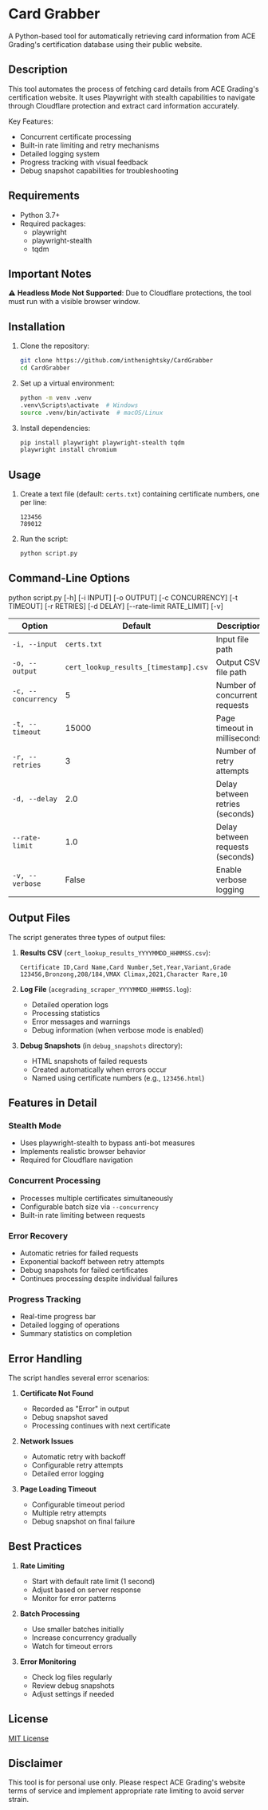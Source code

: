 # Card Grabber

A Python-based tool for automatically retrieving card information from ACE Grading's certification database using their public website.

## Description

This tool automates the process of fetching card details from ACE Grading's certification website. It uses Playwright with stealth capabilities to navigate through Cloudflare protection and extract card information accurately.

Key Features:
- Concurrent certificate processing
- Built-in rate limiting and retry mechanisms
- Detailed logging system
- Progress tracking with visual feedback
- Debug snapshot capabilities for troubleshooting

## Requirements

- Python 3.7+
- Required packages:
  - playwright
  - playwright-stealth
  - tqdm

## Important Notes

⚠️ **Headless Mode Not Supported**: Due to Cloudflare protections, the tool must run with a visible browser window.

## Installation

1. Clone the repository:
   ```bash
   git clone https://github.com/inthenightsky/CardGrabber
   cd CardGrabber
   ```

2. Set up a virtual environment:
   ```bash
   python -m venv .venv
   .venv\Scripts\activate  # Windows
   source .venv/bin/activate  # macOS/Linux
   ```

3. Install dependencies:
   ```bash
   pip install playwright playwright-stealth tqdm
   playwright install chromium
   ```

## Usage

1. Create a text file (default: `certs.txt`) containing certificate numbers, one per line:
   ```
   123456
   789012
   ```

2. Run the script:
   ```bash
   python script.py
   ```

## Command-Line Options

python script.py [-h] [-i INPUT] [-o OUTPUT] [-c CONCURRENCY] [-t TIMEOUT] [-r RETRIES] [-d DELAY] [--rate-limit RATE_LIMIT] [-v]


| Option | Default | Description |
|--------|---------|-------------|
| `-i, --input` | `certs.txt` | Input file path |
| `-o, --output` | `cert_lookup_results_[timestamp].csv` | Output CSV file path |
| `-c, --concurrency` | 5 | Number of concurrent requests |
| `-t, --timeout` | 15000 | Page timeout in milliseconds |
| `-r, --retries` | 3 | Number of retry attempts |
| `-d, --delay` | 2.0 | Delay between retries (seconds) |
| `--rate-limit` | 1.0 | Delay between requests (seconds) |
| `-v, --verbose` | False | Enable verbose logging |

## Output Files

The script generates three types of output files:

1. **Results CSV** (`cert_lookup_results_YYYYMMDD_HHMMSS.csv`):
   ```
   Certificate ID,Card Name,Card Number,Set,Year,Variant,Grade
   123456,Bronzong,208/184,VMAX Climax,2021,Character Rare,10
   ```

2. **Log File** (`acegrading_scraper_YYYYMMDD_HHMMSS.log`):
   - Detailed operation logs
   - Processing statistics
   - Error messages and warnings
   - Debug information (when verbose mode is enabled)

3. **Debug Snapshots** (in `debug_snapshots` directory):
   - HTML snapshots of failed requests
   - Created automatically when errors occur
   - Named using certificate numbers (e.g., `123456.html`)

## Features in Detail

### Stealth Mode
- Uses playwright-stealth to bypass anti-bot measures
- Implements realistic browser behavior
- Required for Cloudflare navigation

### Concurrent Processing
- Processes multiple certificates simultaneously
- Configurable batch size via `--concurrency`
- Built-in rate limiting between requests

### Error Recovery
- Automatic retries for failed requests
- Exponential backoff between retry attempts
- Debug snapshots for failed certificates
- Continues processing despite individual failures

### Progress Tracking
- Real-time progress bar
- Detailed logging of operations
- Summary statistics on completion

## Error Handling

The script handles several error scenarios:

1. **Certificate Not Found**
   - Recorded as "Error" in output
   - Debug snapshot saved
   - Processing continues with next certificate

2. **Network Issues**
   - Automatic retry with backoff
   - Configurable retry attempts
   - Detailed error logging

3. **Page Loading Timeout**
   - Configurable timeout period
   - Multiple retry attempts
   - Debug snapshot on final failure

## Best Practices

1. **Rate Limiting**
   - Start with default rate limit (1 second)
   - Adjust based on server response
   - Monitor for error patterns

2. **Batch Processing**
   - Use smaller batches initially
   - Increase concurrency gradually
   - Watch for timeout errors

3. **Error Monitoring**
   - Check log files regularly
   - Review debug snapshots
   - Adjust settings if needed

## License

[MIT License](LICENSE)

## Disclaimer

This tool is for personal use only. Please respect ACE Grading's website terms of service and implement appropriate rate limiting to avoid server strain.
